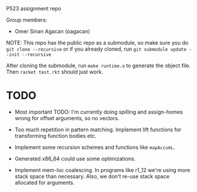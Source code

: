 P523 assignment repo

Group members:

- Omer Sinan Agacan (oagacan)

NOTE: This repo has the public repo as a submodule, so make sure you do `git
clone --recursive` or if you already cloned, run `git submodule update --init
--recursive`

After cloning the submodule, run `make runtime.o` to generate the object file.
Then `racket test.rkt` should just work.

# TODO

- Most important TODO: I'm currently doing spilling and assign-homes wrong for
  offset arguments, so no vectors.

- Too much repetition in pattern matching. Implement lift functions for
  transforming function bodies etc.

- Implement some recursion schemes and functions like `mapAccumL`.

- Generated x86\_64 could use some optimizations.

- Implement mem-loc coalescing. In programs like r1_12 we're using more stack
  space than necessary. Also, we don't re-use stack space allocated for
  arguments.
